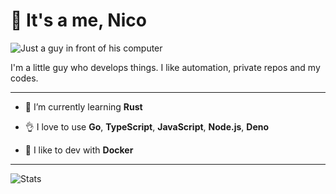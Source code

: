 # 👋 It's a me, Nico

![Just a guy in front of his computer](assets/guy_front_of_computer.gif)

I'm a little guy who develops things. I like automation, private repos and my codes.

---

- 🌱 I’m currently learning **Rust**

- 👌 I love to use **Go**, **TypeScript**, **JavaScript**, **Node.js**, **Deno**

- 🍣 I like to dev with **Docker**

---

![Stats](https://github-readme-stats.vercel.app/api?username=n1c00o&show_icons=true&locale=en)
